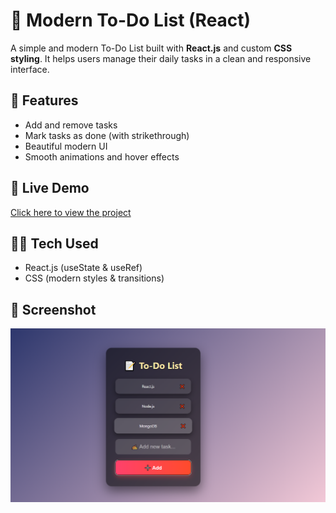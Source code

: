 # 📝 Modern To-Do List (React)

A simple and modern To-Do List built with **React.js** and custom **CSS styling**. It helps users manage their daily tasks in a clean and responsive interface.

## 🚀 Features

- Add and remove tasks
- Mark tasks as done (with strikethrough)
- Beautiful modern UI
- Smooth animations and hover effects

## 🔗 Live Demo

[Click here to view the project](https://todo-list-six-steel.vercel.app/
)  

## 🧑‍💻 Tech Used

- React.js (useState & useRef)
- CSS (modern styles & transitions)

## 📸 Screenshot

![screenshot](screenshot.png)  
